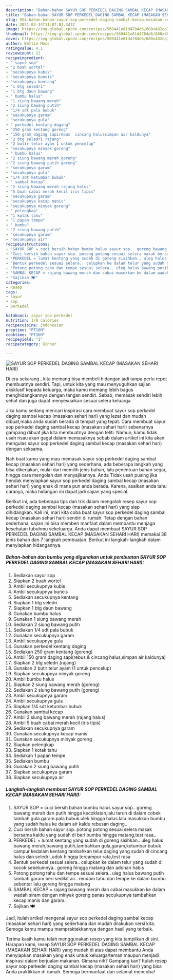 ```yaml
---
description: "Bahan-bahan SAYUR SOP PERKEDEL DAGING SAMBAL KECAP (MASAKAN SEHARI HARI) Sederhana Untuk Jualan"
title: "Bahan-bahan SAYUR SOP PERKEDEL DAGING SAMBAL KECAP (MASAKAN SEHARI HARI) Sederhana Untuk Jualan"
slug: 984-bahan-bahan-sayur-sop-perkedel-daging-sambal-kecap-masakan-sehari-hari-sederhana-untuk-jualan
date: 2021-03-14T11:07:03.347Z
image: https://img-global.cpcdn.com/recipes/569441e81d4784d6/680x482cq70/sayur-sop-perkedel-daging-sambal-kecap-masakan-sehari-hari-foto-resep-utama.jpg
thumbnail: https://img-global.cpcdn.com/recipes/569441e81d4784d6/680x482cq70/sayur-sop-perkedel-daging-sambal-kecap-masakan-sehari-hari-foto-resep-utama.jpg
cover: https://img-global.cpcdn.com/recipes/569441e81d4784d6/680x482cq70/sayur-sop-perkedel-daging-sambal-kecap-masakan-sehari-hari-foto-resep-utama.jpg
author: Bettie Moss
ratingvalue: 4.1
reviewcount: 12
recipeingredient:
- " sayur sop"
- "2 buah wortel"
- "secukupnya kubis"
- "secukupnya buncis"
- "secukupnya kentang"
- "1 btg seledri"
- "1 btg daun bawang"
- " bumbu halus"
- "1 siung bawang merah"
- "2 siung bawang putih"
- "1/4 sdt pala bubuk"
- "secukupnya garam"
- "secukupnya gula"
- " perkedel kentang daging"
- "250 gram kentang goreng"
- "150 gram daging sapirebus  cincang halussimpan air kaldunya"
- "2 btg seledri rajang"
- "2 butir telur ayam 1 untuk pencelup"
- "secukupnya minyak goreng"
- " bumbu halus"
- "2 siung bawang merah goreng"
- "2 siung bawang putih goreng"
- "secukupnya garam"
- "secukupnya gula"
- "1/4 sdt ketumbar bubuk"
- " sambal kecap"
- "2 siung bawang merah rajang halus"
- "5 buah cabai merah kecil iris tipis"
- "secukupnya garam"
- "secukupnya kecap manis"
- "secukupnya minyak goreng"
- " pelengkap"
- "1 kotak tahu"
- "1 papan tempe"
- " bumbu"
- "2 siung bawang putih"
- "secukupnya garam"
- "secukupnya air"
recipeinstructions:
- "SAYUR SOP = cuci bersih bahan bumbu halus sayur sop.. goreng bawang merah dan putih hingga kecoklatan,lalu taruh di dalam cobek tambah gula.garam.pala bubuk ulek hingga halus.lalu masukkan bumbu yang sudah halus ke dalam air kaldu rebusan daging.."
- "Cuci bersih bahan sayur sop. potong potong sesuai selera masak bersama kaldu yang sudah di beri bumbu hingga matang,test rasa.."
- "PERKEDEL = lumat kentang yang sudah di goreng sisihkan.. uleg halus bawang merah,bawang putih,tambahkan gula,garam,ketumbar bubuk campur kedalam kentang tambahkan telur,daging yang sudah di cincang halus dan seledri..aduk hingga tercampur rata,test rasa"
- "Bentuk perkedel sesuai selera.. celupkan ke dalam telur yang sudah di kocok sebelumnya.. goreng hingga matang dan adonan habis"
- "Potong potong tahu dan tempe sesuai selera.. uleg halus bawang putih tambah garam beri sedikit air.. rendam tahu dan tempe ke dalam bumbu sebentar lalu goreng hingga matang"
- "SAMBAL KECAP = rajang bawang merah dan cabai masukkan ke dalam wadah siram dengan minyak goreng panas secukupnya tambahkan kecap manis dan garam.."
- "Sajikan 🍽"
categories:
- Resep
tags:
- sayur
- sop
- perkedel

katakunci: sayur sop perkedel 
nutrition: 178 calories
recipecuisine: Indonesian
preptime: "PT16M"
cooktime: "PT36M"
recipeyield: "1"
recipecategory: Dinner

---
```



![SAYUR SOP PERKEDEL DAGING SAMBAL KECAP (MASAKAN SEHARI HARI)](https://img-global.cpcdn.com/recipes/569441e81d4784d6/680x482cq70/sayur-sop-perkedel-daging-sambal-kecap-masakan-sehari-hari-foto-resep-utama.jpg)

Di era  sekarang , kita memang bisa membeli hidangan jadi tanpa perlu repot membuatnya sendiri. Tapi, untuk kita yang mau menyuguhkan sajian eksklusif kepada keluarga, maka kamu memang lebih bagus menghidangkannya dengan tangan sendiri. Sebab, memasak sendiri lebih sehat dan juga dapat menyesuaikan sesuai selera keluarga.

Jika kamu sedang mencari inspirasi cara membuat sayur sop perkedel daging sambal kecap (masakan sehari hari) yang lezat dan mudah dibuat,maka anda sudah berada di tempat yang tepat. Cara membuat sayur sop perkedel daging sambal kecap (masakan sehari hari)  sebenarnya gampang dibuat jika kita membuatnya dengan teliti. Namun, kamu tidak usah risau akan gagal dalam memasaknya 
sebab dalam artikel ini kita akan mengulas sayur sop perkedel daging sambal kecap (masakan sehari hari) dengan seksama.  



Nah buat kamu yang mau memasak sayur sop perkedel daging sambal kecap (masakan sehari hari) yang sederhana, ada beberapa langkah yang bisa dikerjakan, mulai dari memilih jenis bahan, lalu penentuan bahan segar, hingga cara mengolah dan menyajikannya. Anda Tidak usah pusing jika hendak menyiapkan sayur sop perkedel daging sambal kecap (masakan sehari hari) yang enak di mana pun anda berada. Karena, asalkan anda  tahu caranya, maka hidangan ini dapat jadi sajian yang spesial.

Berikut ini, ada beberapa tips dan trik dalam mengolah resep sayur sop perkedel daging sambal kecap (masakan sehari hari) yang siap dihidangkan. Kali ini, mari kita coba buat sayur sop perkedel daging sambal kecap (masakan sehari hari) sendiri di rumah. Tetap dengan bahan sederhana, sajian ini bisa memberi manfaat dalam membantu menjaga kesehatan tubuhmu sekeluarga. Anda dapat membuat SAYUR SOP PERKEDEL DAGING SAMBAL KECAP (MASAKAN SEHARI HARI) memakai 38 jenis bahan dan 7 langkah pembuatan. Berikut ini langkah-langkah dalam menyiapkan hidangannya.

<!--inarticleads1-->

##### Bahan-bahan dan bumbu yang digunakan untuk pembuatan SAYUR SOP PERKEDEL DAGING SAMBAL KECAP (MASAKAN SEHARI HARI):

1. Sediakan  sayur sop
1. Siapkan 2 buah wortel
1. Ambil secukupnya kubis
1. Ambil secukupnya buncis
1. Sediakan secukupnya kentang
1. Siapkan 1 btg seledri
1. Siapkan 1 btg daun bawang
1. Gunakan  bumbu halus
1. Gunakan 1 siung bawang merah
1. Sediakan 2 siung bawang putih
1. Sediakan 1/4 sdt pala bubuk
1. Gunakan secukupnya garam
1. Ambil secukupnya gula
1. Gunakan  perkedel kentang daging
1. Sediakan 250 gram kentang (goreng)
1. Ambil 150 gram daging sapi(rebus &amp; cincang halus,simpan air kaldunya)
1. Siapkan 2 btg seledri (rajang)
1. Gunakan 2 butir telur ayam (1 untuk pencelup)
1. Siapkan secukupnya minyak goreng
1. Ambil  bumbu halus
1. Siapkan 2 siung bawang merah (goreng)
1. Sediakan 2 siung bawang putih (goreng)
1. Ambil secukupnya garam
1. Ambil secukupnya gula
1. Siapkan 1/4 sdt ketumbar bubuk
1. Gunakan  sambal kecap
1. Ambil 2 siung bawang merah (rajang halus)
1. Ambil 5 buah cabai merah kecil (iris tipis)
1. Sediakan secukupnya garam
1. Gunakan secukupnya kecap manis
1. Gunakan secukupnya minyak goreng
1. Siapkan  pelengkap
1. Siapkan 1 kotak tahu
1. Sediakan 1 papan tempe
1. Sediakan  bumbu
1. Gunakan 2 siung bawang putih
1. Siapkan secukupnya garam
1. Siapkan secukupnya air




<!--inarticleads2-->

##### Langkah-langkah membuat SAYUR SOP PERKEDEL DAGING SAMBAL KECAP (MASAKAN SEHARI HARI):

1. SAYUR SOP = cuci bersih bahan bumbu halus sayur sop.. goreng bawang merah dan putih hingga kecoklatan,lalu taruh di dalam cobek tambah gula.garam.pala bubuk ulek hingga halus.lalu masukkan bumbu yang sudah halus ke dalam air kaldu rebusan daging..
1. Cuci bersih bahan sayur sop. potong potong sesuai selera masak bersama kaldu yang sudah di beri bumbu hingga matang,test rasa..
1. PERKEDEL = lumat kentang yang sudah di goreng sisihkan.. uleg halus bawang merah,bawang putih,tambahkan gula,garam,ketumbar bubuk campur kedalam kentang tambahkan telur,daging yang sudah di cincang halus dan seledri..aduk hingga tercampur rata,test rasa
1. Bentuk perkedel sesuai selera.. celupkan ke dalam telur yang sudah di kocok sebelumnya.. goreng hingga matang dan adonan habis
1. Potong potong tahu dan tempe sesuai selera.. uleg halus bawang putih tambah garam beri sedikit air.. rendam tahu dan tempe ke dalam bumbu sebentar lalu goreng hingga matang
1. SAMBAL KECAP = rajang bawang merah dan cabai masukkan ke dalam wadah siram dengan minyak goreng panas secukupnya tambahkan kecap manis dan garam..
1. Sajikan 🍽




Jadi, itulah artikel mengenai  sayur sop perkedel daging sambal kecap (masakan sehari hari)  yang sederhana dan mudah dilakukan versi kita. Semoga kamu mampu mempraktekkannya dengan hasil yang terbaik. 

Terima kasih kamu telah menggunakan resep yang kita tampilkan di sini. Harapan kami, resep  SAYUR SOP PERKEDEL DAGING SAMBAL KECAP (MASAKAN SEHARI HARI) yang mudah di atas dapat membantu Anda menyiapkan masakan yang enak untuk keluarga/teman maupun menjadi inspirasi dalam berjualan makanan. Gimana nih? Gampang kan? Itulah resep sayur sop perkedel daging sambal kecap (masakan sehari hari) yang bisa Anda praktikkan di rumah. Semoga bermanfaat dan selamat mencoba!

